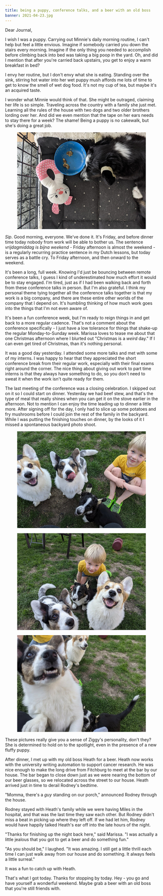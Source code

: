 ```yaml
---
title: being a puppy, conference talks, and a beer with an old boss
banner: 2021-04-23.jpg
---
```


Dear Journal,

I wish I was a puppy.  Carrying out Minnie's daily morning routine, I
can't help but feel a little envious.  Imagine if somebody carried you
down the stairs every morning.  Imagine if the only thing you needed
to accomplish before climbing back into bed was taking a big poop in
the yard.  Oh, and did I mention that after you're carried back
upstairs, you get to enjoy a warm breakfast in bed?

I envy her routine, but I don't envy what she is eating.  Standing
over the sink, stirring hot water into her wet puppy mush affords me
lots of time to get to know the smell of wet dog food.  It's not my
cup of tea, but maybe it's an acquired taste.

I wonder what Minnie would think of that.  She might be outraged,
claiming her life is so simple.  Traveling across the country with a
family she just met.  Learning all the rules of the house with two
dogs and two older brothers lording over her.  And did we even mention
that the tape on her ears needs to stay there for a week?  The shame!
Being a puppy is no cakewalk, but she's doing a great job.

<figure>
<a href="/images/2021-04-23-minnie-sleeping.jpg">
<img alt="2021 04 23 minnie sleeping" src="/images/2021-04-23-minnie-sleeping.jpg"/>
</a>
</figure>

_Sip_.  Good morning, everyone.  We've done it.  It's Friday, and
before dinner time today nobody from work will be able to bother us.
The sentence _vrijdagmiddag is bijna weekend_ - Friday afternoon is
almost the weekend - is a regularly recurring practice sentence in my
Dutch lessons, but today serves as a battle cry.  To Friday afternoon,
and then onward to the weekend.

It's been a long, full week.  Knowing I'd just be bouncing between
remote conference talks, I guess I kind of underestimated how much
effort it would be to stay engaged.  I'm tired, just as if I had been
walking back and forth from these conference talks in person.  But I'm
also grateful.  I think my personal theme tying together all the
conference talks together is that my work is a big company, and there
are these entire other worlds of the company that I depend on.  It's
humbling thinking of how much work goes into the things that I'm not
even aware of.

It's been a fun conference week, but I'm ready to reign things in and
get back to a more regular cadence.  That's not a comment about the
conference specifically - I just have a low tolerance for things that
shake-up the regular Monday-to-Sunday week.  Marissa loves to tease me
about that one Christmas afternoon where I blurted out "Christmas is a
_weird_ day."  If I can even get tired of Christmas, than it's nothing
personal.

It was a good day yesterday.  I attended some more talks and met with
some of my interns.  I was happy to hear that they appreciated the
short conference break from their regular work, especially with their
final exams right around the corner.  The nice thing about giving out
work to part time interns is that they always have something to do, so
you don't need to sweat it when the work isn't quite ready for them.

The last meeting of the conference was a closing celebration.  I
skipped out on it so I could start on dinner.  Yesterday we had beef
stew, and that's the type of meal that really shines when you can get
it on the stove earlier in the afternoon.  Not to mention I can enjoy
the time leading up to dinner a little more.  After signing off for
the day, I only had to slice up some potatoes and fry mushrooms before
I could join the rest of the family in the backyard.  While I was
putting the finishing touches on dinner, by the looks of it I missed a
spontaneous backyard photo shoot.

<figure>
<a href="/images/2021-04-23-backyard-1.jpg">
<img alt="2021 04 23 backyard 1" src="/images/2021-04-23-backyard-1.jpg"/>
</a>
</figure>

<figure>
<a href="/images/2021-04-23-backyard-2.jpg">
<img alt="2021 04 23 backyard 2" src="/images/2021-04-23-backyard-2.jpg"/>
</a>
</figure>

<figure>
<a href="/images/2021-04-23-backyard-3.jpg">
<img alt="2021 04 23 backyard 3" src="/images/2021-04-23-backyard-3.jpg"/>
</a>
</figure>

These pictures really give you a sense of Ziggy's personality, don't
they?  She is determined to hold on to the spotlight, even in the
presence of a new fluffy puppy.

After dinner, I met up with my old boss Heath for a beer.  Heath now
works with the university writing automation to support cancer
research.  He was nice enough to make the long drive from Fitchburg to
meet at the bar by our house.  The bar began to close down just as we
were nearing the bottom of our beer glasses, so we relocated across
the street to our house.  Heath arrived just in time to derail
Rodney's bedtime.

"Momma, there's a _guy_ standing on our porch," announced Rodney
through the house.

Rodney stayed with Heath's family while we were having Miles in the
hospital, and that was the last time they saw each other.  But Rodney
didn't miss a beat in picking up where they left off.  If we had let
him, Rodney would have happily talked Heath's ear off into the late
hours of the night.

"Thanks for finishing up the night back here," said Marissa.  "I was
actually a little jealous that you got to get a beer and do something
fun."

"As you should be," I laughed.  "It was amazing.  I still get a little
thrill each time I can just walk away from our house and do something.
It always feels a little surreal."

It was a fun to catch up with Heath.

That's what I got today.  Thanks for stopping by today.  Hey - you go
and have yourself a wonderful weekend.  Maybe grab a beer with an old
boss that you're still friends with.
